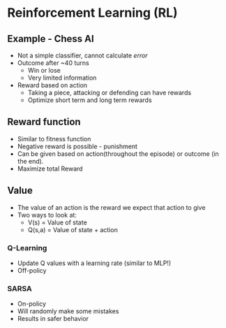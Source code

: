 # Reinforcement Learning (RL)

## Example - Chess AI
 * Not a simple classifier, cannot calculate *error*
 * Outcome after ~40 turns
    * Win or lose
    * Very limited information
 * Reward based on action
    * Taking a piece, attacking or defending can have rewards
    * Optimize short term and long term rewards

## Reward function
* Similar to fitness function
* Negative reward is possible - punishment
* Can be given based on action(throughout the episode) or outcome (in the end).
* Maximize total Reward

## Value
* The value of an action is the reward we expect that action to give
* Two ways to look at:
    * V(s) = Value of state
    * Q(s,a) = Value of state + action

### Q-Learning
* Update Q values with a learning rate (similar to MLP!)
* Off-policy

### SARSA
* On-policy
* Will randomly make some mistakes
* Results in safer behavior
